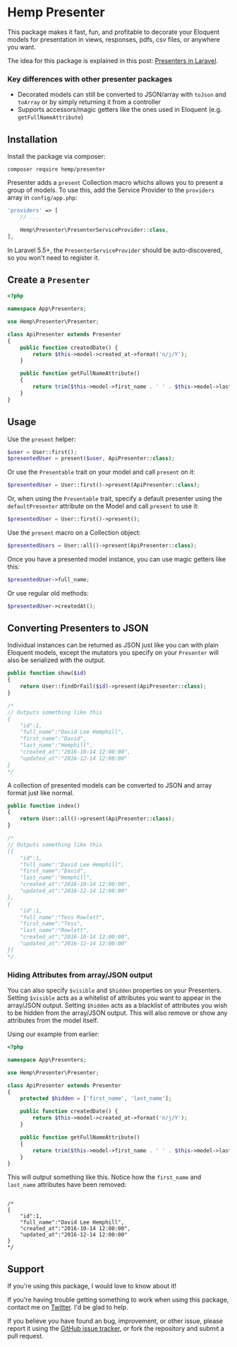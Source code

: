 # Hemp Presenter

This package makes it fast, fun, and profitable to decorate your Eloquent models for presentation in views, responses, pdfs, csv files, or anywhere you want.

The idea for this package is explained in this post: [Presenters in Laravel](https://davidhemphill.com/presenters-in-laravel/).

### Key differences with other presenter packages

- Decorated models can still be converted to JSON/array with `toJson` and `toArray` or by simply returning it from a controller
- Supports accessors/magic getters like the ones used in Eloquent (e.g. `getFullNameAttribute`)

## Installation

Install the package via composer:

```
composer require hemp/presenter
```

Presenter adds a `present` Collection macro whichs allows you to present a group of models. To use this, add the Service Provider to the `providers` array in `config/app.php`:

```php
'providers' => [
    // ...

    Hemp\Presenter\PresenterServiceProvider::class,
],
```

In Laravel 5.5+, the `PresenterServiceProvider` should be auto-discovered, so you won't need to register it.

## Create a `Presenter`

```php
<?php

namespace App\Presenters;

use Hemp\Presenter\Presenter;

class ApiPresenter extends Presenter
{
    public function createdDate() {
        return $this->model->created_at->format('n/j/Y');
    }

    public function getFullNameAttribute()
    {
        return trim($this->model->first_name . ' ' . $this->model->last_name);
    }
}
```

## Usage

Use the `present` helper:

```php
$user = User::first();
$presentedUser = present($user, ApiPresenter::class);
```

Or use the `Presentable` trait on your model and call `present` on it:

```php
$presentedUser = User::first()->present(ApiPresenter::class);
```

Or, when using the `Presentable` trait, specify a default presenter using the `defaultPresenter` attribute on the Model and call `present` to use it:

```php
$presentedUser = User::first()->present();
```

Use the `present` macro on a Collection object:

```php
$presentedUsers = User::all()->present(ApiPresenter::class);
```

Once you have a presented model instance, you can use magic getters like this:

```php
$presentedUser->full_name;
```

Or use regular old methods:

```php
$presentedUser->createdAt();
```

## Converting Presenters to JSON

Individual instances can be returned as JSON just like you can with plain Eloquent models, except the mutators you specify on your `Presenter` will also be serialized with the output.

```php
public function show($id)
{
    return User::findOrFail($id)->present(ApiPresenter::class);
}

/*
// Outputs something like this
{
    "id":1,
    "full_name":"David Lee Hemphill",
    "first_name":"David",
    "last_name":"Hemphill",
    "created_at":"2016-10-14 12:00:00",
    "updated_at":"2016-12-14 12:00:00"
}
*/
```

A collection of presented models can be converted to JSON and array format just like normal.

```php
public function index()
{
    return User::all()->present(ApiPresenter::class);
}

/*
// Outputs something like this
[{
    "id":1,
    "full_name":"David Lee Hemphill",
    "first_name":"David",
    "last_name":"Hemphill",
    "created_at":"2016-10-14 12:00:00",
    "updated_at":"2016-12-14 12:00:00"
},
{
    "id":1,
    "full_name":"Tess Rowlett",
    "first_name":"Tess",
    "last_name":"Rowlett",
    "created_at":"2016-10-14 12:00:00",
    "updated_at":"2016-12-14 12:00:00"
}]
*/
```

### Hiding Attributes from array/JSON output

You can also specify `$visible` and `$hidden` properties on your Presenters. Setting `$visible` acts as a whitelist of attributes you want to appear in the array/JSON output. Setting `$hidden` acts as a blacklist of attributes you wish to be hidden from the array/JSON output. This will also remove or show any attributes from the model itself.

Using our example from earlier:

```php
<?php

namespace App\Presenters;

use Hemp\Presenter\Presenter;

class ApiPresenter extends Presenter
{
    protected $hidden = ['first_name', 'last_name'];

    public function createdDate() {
        return $this->model->created_at->format('n/j/Y');
    }

    public function getFullNameAttribute()
    {
        return trim($this->model->first_name . ' ' . $this->model->last_name);
    }
}
```

This will output something like this. Notice how the `first_name` and `last_name` attributes have been removed:

```

/*
{
    "id":1,
    "full_name":"David Lee Hemphill",
    "created_at":"2016-10-14 12:00:00",
    "updated_at":"2016-12-14 12:00:00"
}
*/
```

## Support

If you're using this package, I would love to know about it!

If you're having trouble getting something to work when using this package, contact me on [Twitter](https://twitter.com/davidhemphill). I'd be glad to help.

If you believe you have found an bug, improvement, or other issue, please report it using the [GitHub issue tracker](https://github.com/davidhemphill/presenter/issues), or fork the repository and submit a pull request.

